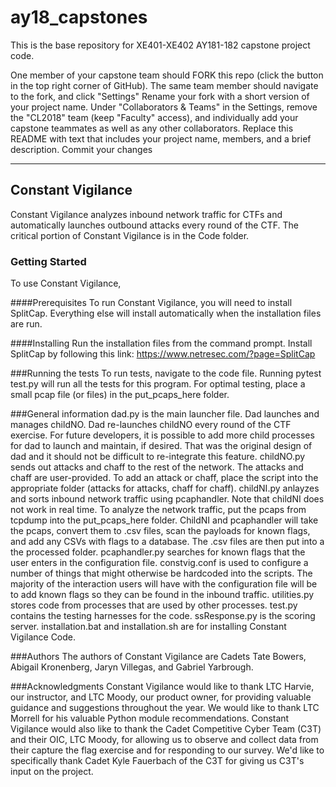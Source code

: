 # ay18_capstones
This is the base repository for XE401-XE402 AY181-182 capstone project code.

One member of your capstone team should FORK this repo (click the button in the top right corner of GitHub).
The same team member should navigate to the fork, and click "Settings"
Rename your fork with a short version of your project name.
Under "Collaborators & Teams" in the Settings, remove the "CL2018" team (keep "Faculty" access), and individually add your capstone teammates as well as any other collaborators.
Replace this README with text that includes your project name, members, and a brief description.
Commit your changes

*************
## Constant Vigilance
Constant Vigilance analyzes inbound network traffic for CTFs and automatically launches outbound attacks every round of the CTF. The critical portion of Constant Vigilance is in the Code folder.
### Getting Started
To use Constant Vigilance,

####Prerequisites
To run Constant Vigilance, you will need to install SplitCap. Everything else will install automatically when the installation files are run.

####Installing
Run the installation files from the command prompt. Install SplitCap by following this link: https://www.netresec.com/?page=SplitCap

###Running the tests
To run tests, navigate to the code file. Running pytest test.py will run all the tests for this program.
For optimal testing, place a small pcap file (or files) in the put_pcaps_here folder.

###General information
dad.py is the main launcher file. Dad launches and manages childNO. Dad re-launches childNO every round of the CTF exercise. For future developers, it is possible to add more child processes for dad to launch and maintain, if desired. That was the original design of dad and it should not be difficult to re-integrate this feature.
childNO.py sends out attacks and chaff to the rest of the network. The attacks and chaff are user-provided. To add an attack or chaff, place the script into the appropriate folder (attacks for attacks, chaff for chaff).
childNI.py anlayzes and sorts inbound network traffic using pcaphandler. Note that childNI does not work in real time. To analyze the network traffic, put the pcaps from tcpdump into the put_pcaps_here folder. ChildNI and pcaphandler will take the pcaps, convert them to .csv files, scan the payloads for known flags, and add any CSVs with flags to a database. The .csv files are then put into a the processed folder.
pcaphandler.py searches for known flags that the user enters in the configuration file.
constvig.conf is used to configure a number of things that might otherwise be hardcoded into the scripts. The majority of the interaction users will have with the configuration file will be to add known flags so they can be found in the inbound traffic.
utilities.py stores code from processes that are used by other processes.
test.py contains the testing harnesses for the code.
ssResponse.py is the scoring server.
installation.bat and installation.sh are for installing Constant Vigilance Code.

###Authors
The authors of Constant Vigilance are Cadets Tate Bowers, Abigail Kronenberg, Jaryn Villegas, and Gabriel Yarbrough.

###Acknowledgments
Constant Vigilance would like to thank LTC Harvie, our instructor,  and LTC Moody, our product owner, for providing valuable guidance and suggestions throughout the year. We would like to thank LTC Morrell for his valuable Python module recommendations. Constant Vigilance would also like to thank the Cadet Competitive Cyber Team (C3T) and their OIC, LTC Moody, for allowing us to observe and collect data from their capture the flag exercise and for responding to our survey. We'd like to specifically thank Cadet Kyle Fauerbach of the C3T for giving us C3T's input on the project.
